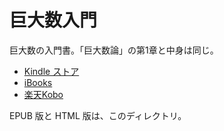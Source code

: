 # 巨大数入門

巨大数の入門書。「巨大数論」の第1章と中身は同じ。

- [Kindle ストア](https://www.amazon.co.jp/dp/B01N4KCIJQ)
- [iBooks](https://itunes.apple.com/jp/book/id1257860104)
- [楽天Kobo](http://books.rakuten.co.jp/rk/3170c56a3d8b3507aac2a0942f35a313/)

EPUB 版と HTML 版は、このディレクトリ。
